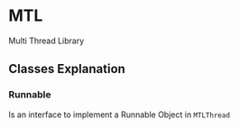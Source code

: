 # MTL
Multi Thread Library

## Classes Explanation

### Runnable

Is an interface to implement a Runnable Object in `MTLThread`
